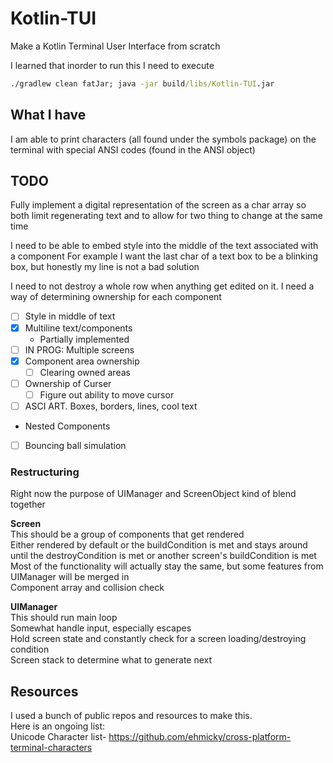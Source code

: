 # Kotlin-TUI
Make a Kotlin Terminal User Interface from scratch 

I learned that inorder to run this I need to execute
```cmd
./gradlew clean fatJar; java -jar build/libs/Kotlin-TUI.jar
```

## What I have
I am able to print characters (all found under the symbols package) 
on the terminal with special ANSI codes (found in the ANSI object)

## TODO
Fully implement a digital representation of the screen as a char array so both limit regenerating text and to allow 
for two thing to change at the same time

I need to be able to embed style into the middle of the text associated with a component
For example I want the last char of a text box to be a blinking box, but honestly my line is not a bad solution

I need to not destroy a whole row when anything get edited on it. I need a way of determining ownership for each component  

- [ ] Style in middle of text
- [X] Multiline text/components
  - Partially implemented
- [ ] IN PROG: Multiple screens
- [X] Component area ownership
  - [ ] Clearing owned areas
- [ ] Ownership of Curser
  - [ ] Figure out ability to move cursor
- [ ] ASCI ART. Boxes, borders, lines, cool text
- Nested Components
- [ ] Bouncing ball simulation

### Restructuring    
Right now the purpose of UIManager and ScreenObject kind of blend together

**Screen**  
This should be a group of components that get rendered  
Either rendered by default or the buildCondition is met and stays around until the destroyCondition is met or another screen's buildCondition is met  
Most of the functionality will actually stay the same, but some features from UIManager will be merged in   
Component array and collision check

**UIManager**  
This should run main loop  
Somewhat handle input, especially escapes  
Hold screen state and constantly check for a screen loading/destroying condition  
Screen stack to determine what to generate next

## Resources
I used a bunch of public repos and resources to make this.  
Here is an ongoing list:  
Unicode Character list- https://github.com/ehmicky/cross-platform-terminal-characters  

